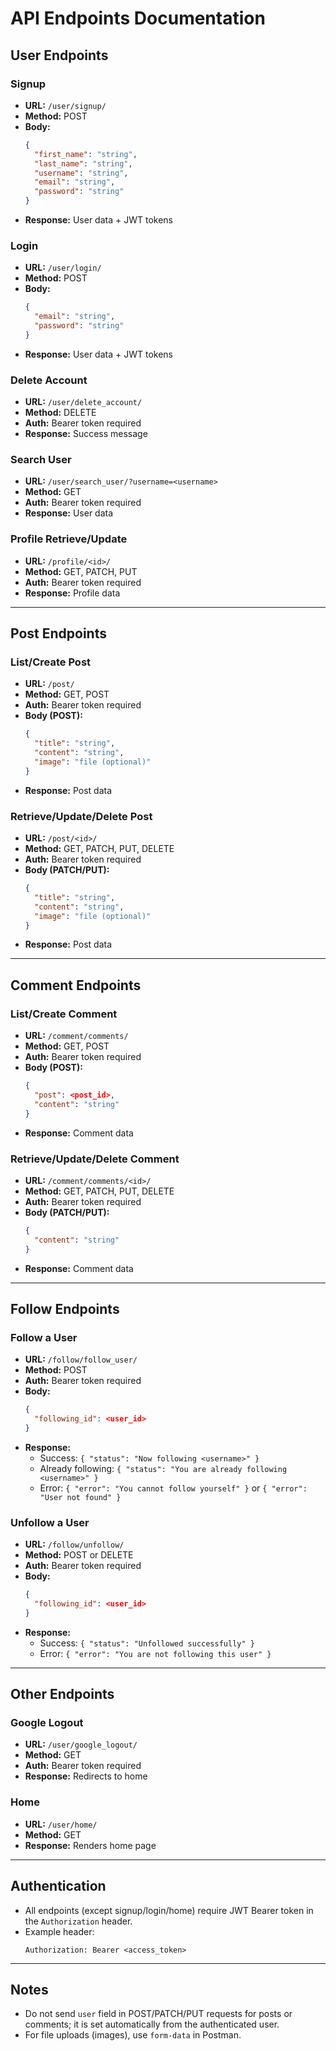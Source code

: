 # API Endpoints Documentation

## User Endpoints

### Signup
- **URL:** `/user/signup/`
- **Method:** POST
- **Body:**
  ```json
  {
    "first_name": "string",
    "last_name": "string",
    "username": "string",
    "email": "string",
    "password": "string"
  }
  ```
- **Response:** User data + JWT tokens

### Login
- **URL:** `/user/login/`
- **Method:** POST
- **Body:**
  ```json
  {
    "email": "string",
    "password": "string"
  }
  ```
- **Response:** User data + JWT tokens

### Delete Account
- **URL:** `/user/delete_account/`
- **Method:** DELETE
- **Auth:** Bearer token required
- **Response:** Success message

### Search User
- **URL:** `/user/search_user/?username=<username>`
- **Method:** GET
- **Auth:** Bearer token required
- **Response:** User data

### Profile Retrieve/Update
- **URL:** `/profile/<id>/`
- **Method:** GET, PATCH, PUT
- **Auth:** Bearer token required
- **Response:** Profile data

---

## Post Endpoints

### List/Create Post
- **URL:** `/post/`
- **Method:** GET, POST
- **Auth:** Bearer token required
- **Body (POST):**
  ```json
  {
    "title": "string",
    "content": "string",
    "image": "file (optional)"
  }
  ```
- **Response:** Post data

### Retrieve/Update/Delete Post
- **URL:** `/post/<id>/`
- **Method:** GET, PATCH, PUT, DELETE
- **Auth:** Bearer token required
- **Body (PATCH/PUT):**
  ```json
  {
    "title": "string",
    "content": "string",
    "image": "file (optional)"
  }
  ```
- **Response:** Post data

---

## Comment Endpoints

### List/Create Comment
- **URL:** `/comment/comments/`
- **Method:** GET, POST
- **Auth:** Bearer token required
- **Body (POST):**
  ```json
  {
    "post": <post_id>,
    "content": "string"
  }
  ```
- **Response:** Comment data

### Retrieve/Update/Delete Comment
- **URL:** `/comment/comments/<id>/`
- **Method:** GET, PATCH, PUT, DELETE
- **Auth:** Bearer token required
- **Body (PATCH/PUT):**
  ```json
  {
    "content": "string"
  }
  ```
- **Response:** Comment data

---

## Follow Endpoints

### Follow a User
- **URL:** `/follow/follow_user/`
- **Method:** POST
- **Auth:** Bearer token required
- **Body:**
  ```json
  {
    "following_id": <user_id>
  }
  ```
- **Response:**
  - Success: `{ "status": "Now following <username>" }`
  - Already following: `{ "status": "You are already following <username>" }`
  - Error: `{ "error": "You cannot follow yourself" }` or `{ "error": "User not found" }`

### Unfollow a User
- **URL:** `/follow/unfollow/`
- **Method:** POST or DELETE
- **Auth:** Bearer token required
- **Body:**
  ```json
  {
    "following_id": <user_id>
  }
  ```
- **Response:**
  - Success: `{ "status": "Unfollowed successfully" }`
  - Error: `{ "error": "You are not following this user" }`

---

## Other Endpoints

### Google Logout
- **URL:** `/user/google_logout/`
- **Method:** GET
- **Auth:** Bearer token required
- **Response:** Redirects to home

### Home
- **URL:** `/user/home/`
- **Method:** GET
- **Response:** Renders home page

---

## Authentication
- All endpoints (except signup/login/home) require JWT Bearer token in the `Authorization` header.
- Example header:
  ```
  Authorization: Bearer <access_token>
  ```

---

## Notes
- Do not send `user` field in POST/PATCH/PUT requests for posts or comments; it is set automatically from the authenticated user.
- For file uploads (images), use `form-data` in Postman.

